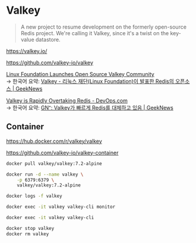 # Valkey

> A new project to resume development on the formerly open-source Redis project.
> We're calling it Valkey, since it's a twist on the key-value datastore.

<https://valkey.io/>

<https://github.com/valkey-io/valkey>

[Linux Foundation Launches Open Source Valkey Community](https://www.linuxfoundation.org/press/linux-foundation-launches-open-source-valkey-community) \
→ 한국어 요약:
[Valkey - 리눅스 재단(Linux Foundation)이 발표한 Redis의 오픈소스 | GeekNews](https://news.hada.io/topic?id=14057)

[Valkey is Rapidly Overtaking Redis - DevOps.com](https://devops.com/valkey-is-rapidly-overtaking-redis/) \
→ 한국어 요약:
[GN⁺: Valkey가 빠르게 Redis를 대체하고 있음 | GeekNews](https://news.hada.io/topic?id=14436)

## Container

<https://hub.docker.com/r/valkey/valkey>

<https://github.com/valkey-io/valkey-container>

```bash
docker pull valkey/valkey:7.2-alpine

docker run -d --name valkey \
    -p 6379:6379 \
    valkey/valkey:7.2-alpine

docker logs -f valkey
```

```bash
docker exec -it valkey valkey-cli monitor
```

```bash
docker exec -it valkey valkey-cli
```

```bash
docker stop valkey
docker rm valkey
```
